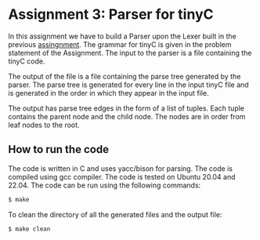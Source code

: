 # Assignment 3: Parser for tinyC

In this assignment we have to build a Parser upon the Lexer built in the previous [assingnment](../Assignment-3/). The grammar for tinyC is given in the problem statement of the Assignment. The input to the parser is a file containing the tinyC code.

The output of the file is a file containing the parse tree generated by the parser. The parse tree is generated for every line in the input tinyC file and is generated in the order in which they appear in the input file.

The output has parse tree edges in the form of a list of tuples. Each tuple contains the parent node and the child node. The nodes are in order from leaf nodes to the root.

## How to run the code

The code is written in C and uses yacc/bison for parsing. The code is compiled using gcc compiler. The code is tested on Ubuntu 20.04 and 22.04. The code can be run using the following commands:

```bash
$ make
```
To clean the directory of all the generated files and the output file:
```bash
$ make clean
```

<!-- ## Files and their description -->
